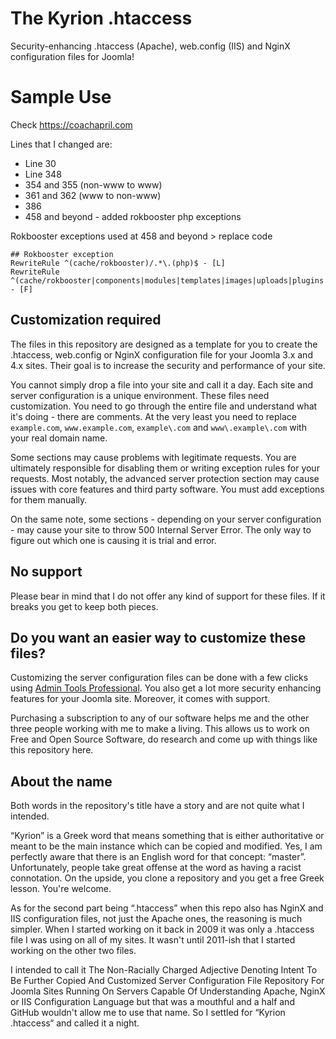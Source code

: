 # The Kyrion .htaccess

Security-enhancing .htaccess (Apache), web.config (IIS) and NginX configuration files for Joomla!

# Sample Use

Check https://coachapril.com

Lines that I changed are:

- Line 30
- Line 348
- 354 and 355 (non-www to www)
- 361 and 362 (www to non-www)
- 386
- 458 and beyond - added rokbooster php exceptions

Rokbooster exceptions used at 458 and beyond > replace code

```RewriteRule ^(components|modules|templates|images|uploads|plugins|media|libraries|media/jui/fonts)/.*\.(jpe|jpg|jpeg|jp2|jpe2|png|gif|bmp|css|js|swf|html|mpg|mp3|mpeg|mp4|avi|wav|ogg|ogv|xls|xlsx|doc|docx|ppt|pptx|zip|rar|pdf|xps|txt|7z|svg|odt|ods|odp|flv|mov|ico|htm|ttf|woff|woff2|eot|JPG|JPEG|PNG|GIF|CSS|JS|TTF|WOFF|WOFF2|EOT|ico|ICO)$ - [L]
## Rokbooster exception
RewriteRule ^(cache/rokbooster)/.*\.(php)$ - [L]
RewriteRule ^(cache/rokbooster|components|modules|templates|images|uploads|plugins|media|libraries|media/jui/fonts)/ - [F]
```

## Customization required

The files in this repository are designed as a template for you to create the .htaccess, web.config or NginX configuration file for your Joomla 3.x and 4.x sites. Their goal is to increase the security and performance of your site.

You cannot simply drop a file into your site and call it a day. Each site and server configuration is a unique environment. These files need customization. You need to go through the entire file and understand what it's doing - there are comments. At the very least you need to replace `example.com`, `www.example.com`, `example\.com` and `www\.example\.com` with your real domain name.

Some sections may cause problems with legitimate requests. You are ultimately responsible for disabling them or writing exception rules for your requests. Most notably, the advanced server protection section may cause issues with core features and third party software. You must add exceptions for them manually.

On the same note, some sections - depending on your server configuration - may cause your site to throw 500 Internal Server Error. The only way to figure out which one is causing it is trial and error.

## No support

Please bear in mind that I do not offer any kind of support for these files. If it breaks you get to keep both pieces.

## Do you want an easier way to customize these files?

Customizing the server configuration files can be done with a few clicks using [Admin Tools Professional](http://www.akeebabackup.com/software/admin-tools.html). You also get a lot more security enhancing features for your Joomla site. Moreover, it comes with support.

Purchasing a subscription to any of our software helps me and the other three people working with me to make a living. This allows us to work on Free and Open Source Software, do research and come up with things like this repository here.

## About the name

Both words in the repository's title have a story and are not quite what I intended.

“Kyrion” is a Greek word that means something that is either authoritative or meant to be the main instance which can be copied and modified. Yes, I am perfectly aware that there is an English word for that concept: “master”. Unfortunately, people take great offense at the word as having a racist connotation. On the upside, you clone a repository and you get a free Greek lesson. You're welcome.

As for the second part being “.htaccess” when this repo also has NginX and IIS configuration files, not just the Apache ones, the reasoning is much simpler. When I started working on it back in 2009 it was only a .htaccess file I was using on all of my sites. It wasn't until 2011-ish that I started working on the other two files.

I intended to call it The Non-Racially Charged Adjective Denoting Intent To Be Further Copied And Customized Server Configuration File Repository For Joomla Sites Running On Servers Capable Of Understanding Apache, NginX or IIS Configuration Language but that was a mouthful and a half and GitHub wouldn't allow me to use that name. So I settled for “Kyrion .htaccess“ and called it a night.